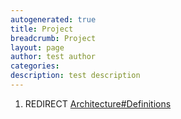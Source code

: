```yaml
---
autogenerated: true
title: Project
breadcrumb: Project
layout: page
author: test author
categories: 
description: test description
---
```


1.  REDIRECT [Architecture\#Definitions](Architecture#Definitions "wikilink")
